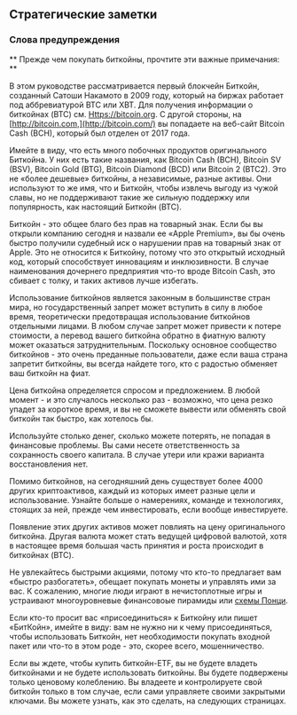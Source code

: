## Стратегические заметки

### Слова предупреждения

** Прежде чем покупать биткойны, прочтите эти важные примечания: **

В этом руководстве рассматривается первый блокчейн Биткойн, созданный Сатоши Накамото в 2009 году, который на биржах работает под аббревиатурой BTC или XBT. Для получения информации о биткойнах (BTC) см. [Https://bitcoin.org](https://bitcoin.org/). С другой стороны, на [http://bitcoin.com,](http://bitcoin.com/) вы попадаете на веб-сайт Bitcoin Cash (BCH), который был отделен от 2017 года.

Имейте в виду, что есть много побочных продуктов оригинального Биткойна. У них есть такие названия, как Bitcoin Cash (BCH), Bitcoin SV (BSV), Bitcoin Gold (BTG), Bitcoin Diamond (BCD) или Bitcoin 2 (BTC2). Это не «более дешевые» биткойны, а независимые, разные активы. Они используют то же имя, что и Биткойн, чтобы извлечь выгоду из чужой славы, но не поддерживают такие же сильную поддержку или популярность, как настоящий Биткойн (BTC).

Биткойн - это общее благо без прав на товарный знак. Если бы вы открыли компанию сегодня и назвали ее «Apple Premium», вы бы очень быстро получили судебный иск о нарушении прав на товарный знак от Apple. Это не относится к Биткойну, потому что это открытый исходный код, который способствует инновациям и инклюзивности. В случае наименования дочернего предприятия что-то вроде Bitcoin Cash, это сбивает с толку, и таких активов лучше избегать.

Использование биткойнов является законным в большинстве стран мира, но государственный запрет может вступить в силу в любое время, теоретически предотвращая использование биткойнов отдельными лицами. В любом случае запрет может привести к потере стоимости, а перевод вашего биткойна обратно в фиатную валюту может оказаться затруднительным. Поскольку основное сообщество биткойнов - это очень преданные пользователи, даже если ваша страна запретит биткойны, вы всегда найдете того, кто с радостью обменяет ваш биткойн на фиат.

Цена биткойна определяется спросом и предложением. В любой момент - и это случалось несколько раз - возможно, что цена резко упадет за короткое время, и вы не сможете вывести или обменять свой биткойн так быстро, как хотелось бы.

Используйте столько денег, сколько можете потерять, не попадая в финансовые проблемы. Вы сами несете ответственность за сохранность своего капитала. В случае утери или кражи варианта восстановления нет.

Помимо биткойнов, на сегодняшний день существует более 4000 других криптоактивов, каждый из которых имеет разные цели и использование. Узнайте больше о намерениях, команде и технологиях, стоящих за ней, прежде чем инвестировать, если вообще инвестируете.

Появление этих других активов может повлиять на цену оригинального биткойна. Другая валюта может стать ведущей цифровой валютой, хотя в настоящее время большая часть принятия и роста происходит в биткойнах (BTC).

Не увлекайтесь быстрыми акциями, потому что кто-то предлагает вам «быстро разбогатеть», обещает покупать монеты и управлять ими за вас. К сожалению, многие люди играют в нечистоплотные игры и устраивают многоуровневые финансовоые пирамиды или [схемы Понци](https://anita.link/ponzi).

Если кто-то просит вас «присоединиться» к Биткойну или пишет «БитКойн», имейте в виду: вам не нужно ни к чему присоединяться, чтобы использовать Биткойн, нет необходимости покупать входной пакет или что-то в этом роде - это, скорее всего, мошенничество.

Если вы ждете, чтобы купить биткойн-ETF, вы не будете владеть биткойнами и не будете использовать биткойны. Вы будете подвержены только ценовому колеблению. Вы владеете и контролируете свой биткойн только в том случае, если сами управляете своими закрытыми ключами. Вы можете узнать, как это сделать, на следующих страницах.
